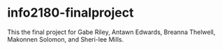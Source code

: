 # info2180-finalproject

This the final project for Gabe Riley, Antawn Edwards, Breanna Thelwell,
Makonnen Solomon, and Sheri-lee Mills.
